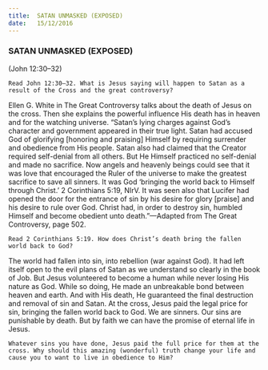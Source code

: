 ```yaml
---
title:  SATAN UNMASKED (EXPOSED)
date:   15/12/2016
---
```


### SATAN UNMASKED (EXPOSED)

(John 12:30–32)

`Read John 12:30–32. What is Jesus saying will happen to Satan as a result of the Cross and the great controversy?`

Ellen G. White in The Great Controversy talks about the death of Jesus on the cross. Then she explains the powerful influence His death has in heaven and for the watching universe. “Satan’s lying charges against God’s character and government appeared in their true light. Satan had accused God of glorifying [honoring and praising] Himself by requiring surrender and obedience from His people. Satan also had claimed that the Creator required self-denial from all others. But He Himself practiced no self-denial and made no sacrifice. Now angels and heavenly beings could see that it was love that encouraged the Ruler of the universe to make the greatest sacrifice to save all sinners. It was God ‘bringing the world back to Himself through Christ.’ 2 Corinthians 5:19, NIrV. It was seen also that Lucifer had opened the door for the entrance of sin by his desire for glory [praise] and his desire to rule over God. Christ had, in order to destroy sin, humbled Himself and become obedient unto death.”—Adapted from The Great Controversy, page 502. 

`Read 2 Corinthians 5:19. How does Christ’s death bring the fallen world back to God?` 

The world had fallen into sin, into rebellion (war against God). It had left itself open to the evil plans of Satan as we understand so clearly in the book of Job. But Jesus volunteered to become a human while never losing His nature as God. While so doing, He made an unbreakable bond between heaven and earth. And with His death, He guaranteed the final destruction and removal of sin and Satan. At the cross, Jesus paid the legal price for sin, bringing the fallen world back to God. We are sinners. Our sins are punishable by death. But by faith we can have the promise of eternal life in Jesus.

`Whatever sins you have done, Jesus paid the full price for them at the cross. Why should this amazing (wonderful) truth change your life and cause you to want to live in obedience to Him?`
